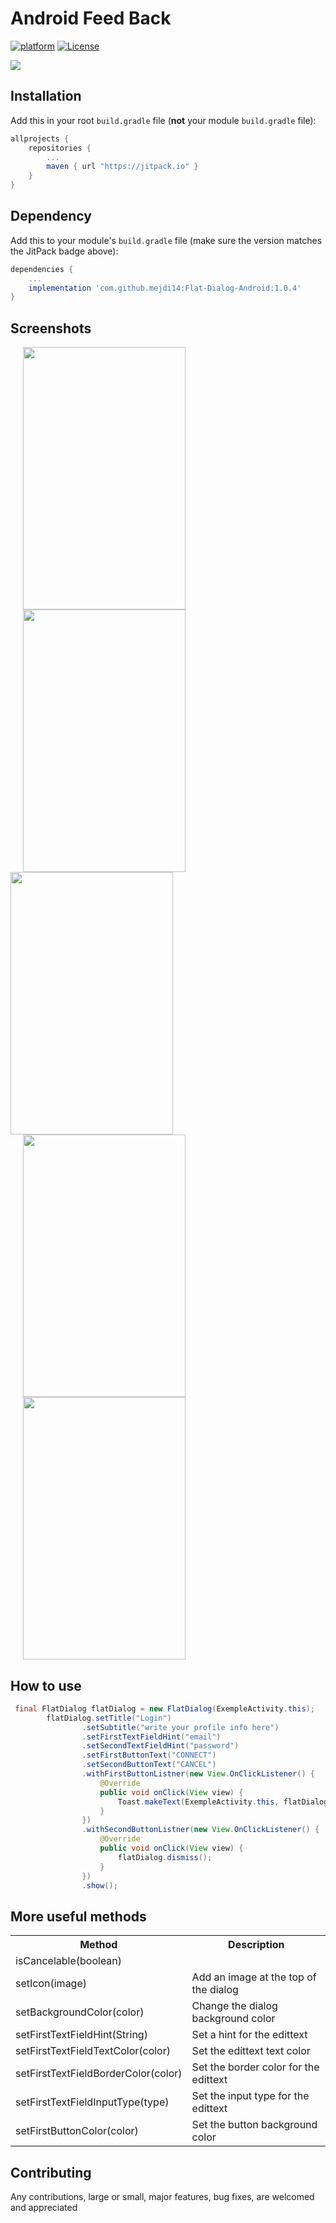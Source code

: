 # Android Feed Back 

[![platform](https://img.shields.io/badge/platform-Android-yellow.svg)](https://www.android.com)
[![License](https://img.shields.io/badge/license-Apache%202-4EB1BA.svg?style=flat-square)](https://www.apache.org/licenses/LICENSE-2.0.html)



![](photos/feedback.gif)
	

## Installation

Add this in your root `build.gradle` file (**not** your module `build.gradle` file):

```gradle
allprojects {
	repositories {
		...
		maven { url "https://jitpack.io" }
	}
}
```
## Dependency

Add this to your module's `build.gradle` file (make sure the version matches the JitPack badge above):

```gradle
dependencies {
	...
	implementation 'com.github.mejdi14:Flat-Dialog-Android:1.0.4'
}
```

## Screenshots
<img src="https://github.com/mejdi14/Flat-Dialog-Android/blob/master/screenshots/image1.jpg" height="420" width="260" hspace="20"><img src="https://github.com/mejdi14/Flat-Dialog-Android/blob/master/screenshots/image2.jpg" height="420" width="260" hspace="20"><img src="https://github.com/mejdi14/Flat-Dialog-Android/blob/master/screenshots/image3.jpg" height="420" width="260">
<img src="https://github.com/mejdi14/Flat-Dialog-Android/blob/master/screenshots/image4.jpg" height="420" width="260" hspace="20"><img src="https://github.com/mejdi14/Flat-Dialog-Android/blob/master/screenshots/image5.jpg" height="420" width="260" hspace="20">

## How to use

``` java
 final FlatDialog flatDialog = new FlatDialog(ExempleActivity.this);
        flatDialog.setTitle("Login")
                .setSubtitle("write your profile info here")
                .setFirstTextFieldHint("email")
                .setSecondTextFieldHint("password")
                .setFirstButtonText("CONNECT")
                .setSecondButtonText("CANCEL")
                .withFirstButtonListner(new View.OnClickListener() {
                    @Override
                    public void onClick(View view) {
                        Toast.makeText(ExempleActivity.this, flatDialog.getFirstTextField(), Toast.LENGTH_SHORT).show();
                    }
                })
                .withSecondButtonListner(new View.OnClickListener() {
                    @Override
                    public void onClick(View view) {
                        flatDialog.dismiss();
                    }
                })
                .show();
```

## More useful methods
<table>
  <tr>
    <th>Method</th>
    <th>Description</th>
  </tr>
  <tr>
    <td>isCancelable(boolean)</td>
    <tdDefine if you want to close dialog when you click outside</td>
  </tr>
  <tr>
    <td>setIcon(image)</td>
    <td>Add an image at the top of the dialog</td>
  </tr>
	  <tr>
    <td>setBackgroundColor(color)</td>
    <td>Change the dialog background color</td>
  </tr>
  <tr>
    <td>setFirstTextFieldHint(String)</td>
    <td>Set a hint for the edittext</td>
  </tr>
  <tr>
    <td>setFirstTextFieldTextColor(color)</td>
    <td>Set the edittext text color<br></td>
  </tr>
  <tr>
    <td>setFirstTextFieldBorderColor(color)</td>
    <td>Set the border color for the edittext</td>
  </tr>
	 <tr>
    <td>setFirstTextFieldInputType(type)</td>
    <td>Set the input type for the edittext</td>
  </tr>
		 <tr>
    <td>setFirstButtonColor(color)</td>
    <td>Set the button background color</td>
  </tr>
</table>

## Contributing

Any contributions, large or small, major features, bug fixes, are welcomed and appreciated

